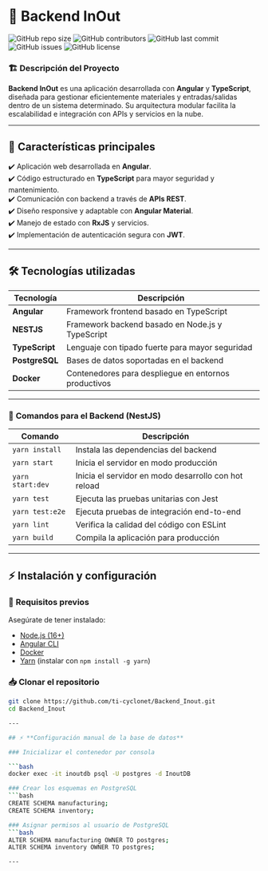 # 🚀 Backend InOut

![GitHub repo size](https://img.shields.io/github/repo-size/ti-cyclonet/Backend_Inout)
![GitHub contributors](https://img.shields.io/github/contributors/ti-cyclonet/Backend_Inout)
![GitHub last commit](https://img.shields.io/github/last-commit/ti-cyclonet/Backend_Inout)
![GitHub issues](https://img.shields.io/github/issues/ti-cyclonet/Backend_Inout)
![GitHub license](https://img.shields.io/github/license/ti-cyclonet/Backend_Inout)

### 🏗️ **Descripción del Proyecto**
**Backend InOut** es una aplicación desarrollada con **Angular** y **TypeScript**, diseñada para gestionar eficientemente materiales y entradas/salidas dentro de un sistema determinado. Su arquitectura modular facilita la escalabilidad e integración con APIs y servicios en la nube.

---

## 📌 **Características principales**
✔️ Aplicación web desarrollada en **Angular**.  
✔️ Código estructurado en **TypeScript** para mayor seguridad y mantenimiento.  
✔️ Comunicación con backend a través de **APIs REST**.  
✔️ Diseño responsive y adaptable con **Angular Material**.  
✔️ Manejo de estado con **RxJS** y servicios.  
✔️ Implementación de autenticación segura con **JWT**.  

---

## 🛠 **Tecnologías utilizadas**
| Tecnología | Descripción |
|------------|------------|
| **Angular** | Framework frontend basado en TypeScript |
| **NESTJS** | Framework backend basado en Node.js y TypeScript |
| **TypeScript** | Lenguaje con tipado fuerte para mayor seguridad |
| **PostgreSQL** | Bases de datos soportadas en el backend |
| **Docker** | Contenedores para despliegue en entornos productivos |

---

### 📌 **Comandos para el Backend (NestJS)**
| Comando | Descripción |
|---------|------------|
| `yarn install` | Instala las dependencias del backend |
| `yarn start` | Inicia el servidor en modo producción |
| `yarn start:dev` | Inicia el servidor en modo desarrollo con hot reload |
| `yarn test` | Ejecuta las pruebas unitarias con Jest |
| `yarn test:e2e` | Ejecuta pruebas de integración end-to-end |
| `yarn lint` | Verifica la calidad del código con ESLint |
| `yarn build` | Compila la aplicación para producción |

---


## ⚡ **Instalación y configuración**
### 🔧 **Requisitos previos**
Asegúrate de tener instalado:
- [Node.js (16+)](https://nodejs.org/)
- [Angular CLI](https://angular.io/cli)
- [Docker](https://www.docker.com/)
- [Yarn](https://yarnpkg.com/) (instalar con `npm install -g yarn`)

### 📥 **Clonar el repositorio**
```bash
git clone https://github.com/ti-cyclonet/Backend_Inout.git
cd Backend_Inout

---

## ⚡ **Configuración manual de la base de datos**

### Inicializar el contenedor por consola

```bash
docker exec -it inoutdb psql -U postgres -d InoutDB

### Crear los esquemas en PostgreSQL
```bash
CREATE SCHEMA manufacturing;
CREATE SCHEMA inventory;

### Asignar permisos al usuario de PostgreSQL
```bash
ALTER SCHEMA manufacturing OWNER TO postgres;
ALTER SCHEMA inventory OWNER TO postgres;

---
